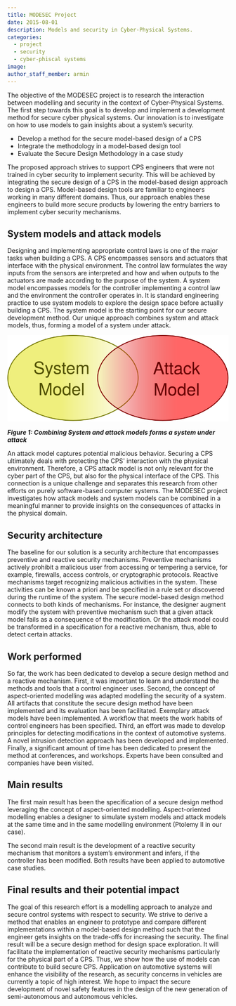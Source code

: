 ```yaml
---
title: MODESEC Project 
date: 2015-08-01
description: Models and security in Cyber-Physical Systems.
categories:
  - project
  - security
  - cyber-phiscal systems
image:
author_staff_member: armin
---
```



The objective of the MODESEC project is to research the interaction between modelling and security in the context of Cyber-Physical Systems. The first step towards this goal is to develop and implement a development method for secure cyber physical systems. Our innovation is to investigate on how to use models to gain insights about a system’s security.

* Develop a method for the secure model-based design of a CPS
* Integrate the methodology in a model-based design tool
* Evaluate the Secure Design Methodology in a case study

The proposed approach strives to support CPS engineers that were not trained in cyber security to implement security. This will be achieved by integrating the secure design of a CPS in the model-based design approach to design a CPS. Model-based design tools are familiar to engineers working in many different domains. Thus, our approach enables these engineers to build more secure products by lowering the entry barriers to implement cyber security mechanisms.

## System models and attack models

Designing and implementing appropriate control laws is one of the major tasks when building a CPS. A CPS encompasses sensors and actuators that interface with the physical environment. The control law formulates the way inputs from the sensors are interpreted and how and when outputs to the actuators are made according to the purpose of the system. A system model encompasses models for the controller implementing a control law and the environment the controller operates in. It is standard engineering practice to use system models to explore the design space before actually building a CPS. The system model is the starting point for our secure development method. Our unique approach combines system and attack models, thus, forming a model of a system under attack.

![Alt text](/images/systemattackmodel.svg)

**_Figure 1: Combining System and attack models forms a system under attack_**

An attack model captures potential malicious behavior. Securing a CPS ultimately deals with protecting the CPS' interaction with the physical environment. Therefore, a CPS attack model is not only relevant for the cyber part of the CPS, but also for the physical interface of the CPS. This connection is a unique challenge and separates this research from other efforts on purely software-based computer systems. The MODESEC project investigates how attack models and system models can be combined in a meaningful manner to provide insights on the consequences of attacks in the physical domain.

## Security architecture

The baseline for our solution is a security architecture that encompasses preventive and reactive security mechanisms. Preventive mechanisms actively prohibit a malicious user from accessing or tempering a service, for example, firewalls, access controls, or cryptographic protocols. Reactive mechanisms target recognizing malicious activities in the system. These activities can be known a priori and be specified in a rule set or discovered during the runtime of the system. The secure model-based design method connects to both kinds of mechanisms. For instance, the designer augment modify the system with preventive mechanism such that a given attack model fails as a consequence of the modification. Or the attack model could be transformed in a specification for a reactive mechanism, thus, able to detect certain attacks.

## Work performed

So far, the work has been dedicated to develop a secure design method and a reactive mechanism. First, it was important to learn and understand the methods and tools that a control engineer uses. Second, the concept of aspect-oriented modelling was adapted modelling the security of a system. All artifacts that constitute the secure design method have been implemented and its evaluation has been facilitated. Exemplary attack models have been implemented. A workflow that meets the work habits of control engineers has been specified. Third, an effort was made to develop principles for detecting modifications in the context of automotive systems. A novel intrusion detection approach has been developed and implemented. Finally, a significant amount of time has been dedicated to present the method at conferences, and workshops. Experts have been consulted and companies have been visited.

## Main results

The first main result has been the specification of a secure design method leveraging the concept of aspect-oriented modelling. Aspect-oriented modelling enables a designer to simulate system models and attack models at the same time and in the same modelling environment (Ptolemy II in our case). 

The second main result is the development of a reactive security mechanism that monitors a system’s environment and infers, if the controller has been modified. Both results have been applied to automotive case studies.

## Final results and their potential impact

The goal of this research effort is a modelling approach to analyze and secure control systems with respect to security. We strive to derive a method that enables an engineer to prototype and compare different implementations within a model-based design method such that the engineer gets insights on the trade-offs for increasing the security. The final result will be a secure design method for design space exploration. It will facilitate the implementation of reactive security mechanisms particularly for the physical part of a CPS. Thus, we show how the use of models can contribute to build secure CPS. Application on automotive systems will enhance the visibility of the research, as security concerns in vehicles are currently a topic of high interest. We hope to impact the secure development of novel safety features in the design of the new generation of semi-autonomous and autonomous vehicles.